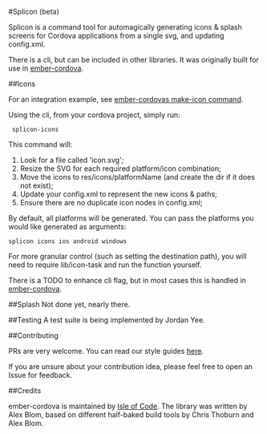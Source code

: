 #Splicon (beta)

Splicon is a command tool for automagically generating icons &
splash screens for Cordova applications from a single svg, and updating config.xml.

There is a cli, but can be included in other libraries. It was
originally built for use in [ember-cordova](https://github.com/isleofcode/ember-cordova).

##Icons

For an integration example, see [ember-cordovas make-icon command](https://github.com/isleofcode/ember-cordova/tree/master/lib/commands/make-icons.js).

Using the cli, from your cordova project, simply run:

```
 splicon-icons
```

This command will:

1. Look for a file called 'icon.svg';
2. Resize the SVG for each required platform/icon combination;
3. Move the icons to res/icons/platformName (and create the dir if it
   does not exist);
4. Update your config.xml to represent the new icons & paths;
5. Ensure there are no duplicate icon nodes in config.xml;

By default, all platforms will be generated. You can pass the platforms
you would like generated as arguments:

```
splicon icons ios android windows
```

For more granular control (such as setting the destination path), you
will need to require lib/icon-task and run the function yourself.

There is a TODO to enhance cli flag, but in most cases this is handled in [ember-cordova](https://github.com/isleofcode/ember-cordova).

##Splash
Not done yet, nearly there.

##Testing
A test suite is being implemented by Jordan Yee.

##Contributing

PRs are very welcome. You can read our style guides [here](https://github.com/isleofcode/style-guide).

If you are unsure about your contribution idea, please feel free to
open an Issue for feedback.

##Credits

ember-cordova is maintained by [Isle of Code](https://isleofcode.com).
The library was written by Alex Blom, based on different half-baked
build tools by Chris Thoburn and Alex Blom.
